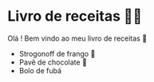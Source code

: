 # **Livro de receitas :man_cook:**

Olá ! Bem vindo ao meu livro de receitas :wave:

- Strogonoff de frango :chicken:
- Pavê de chocolate :chocolate_bar:
- Bolo de fubá
